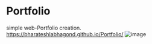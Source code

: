 # Portfolio
simple web-Portfolio creation.
https://bharateshlabhagond.github.io/Portfolio/
![image](https://github.com/BharateshLabhagond/Portfolio/assets/113123985/af2250c6-3628-4d4e-b360-e870a55d016e)
